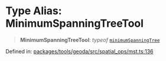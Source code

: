 # Type Alias: MinimumSpanningTreeTool

> **MinimumSpanningTreeTool**: *typeof* [`minimumSpanningTree`](../variables/minimumSpanningTree.md)

Defined in: [packages/tools/geoda/src/spatial\_ops/mst.ts:136](https://github.com/GeoDaCenter/openassistant/blob/0f7bf760e453a1735df9463dc799b04ee2f630fd/packages/tools/geoda/src/spatial_ops/mst.ts#L136)

